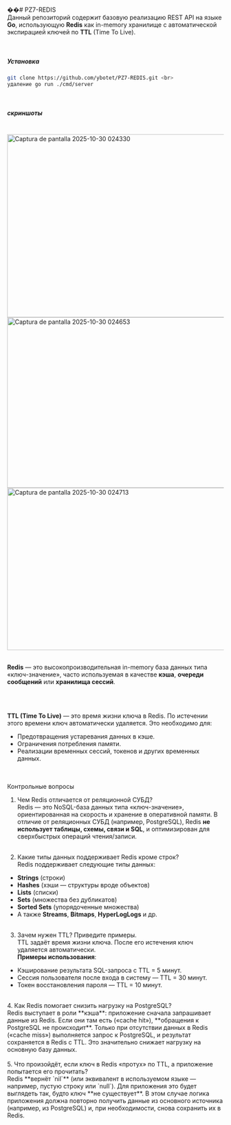 ��#   P Z 7 - R E D I S 
<br>
Данный репозиторий содержит базовую реализацию REST API на языке **Go**, использующую **Redis** как in-memory хранилище с автоматической экспирацией ключей по **TTL** (Time To Live).

 <br>
<h5>Установка </h5>
 

```bash
git clone https://github.com/ybotet/PZ7-REDIS.git <br>
удаление go run ./cmd/server
```

<br>
<h5>скриншоты</h5>
<br>
<img width="1138" height="425" alt="Captura de pantalla 2025-10-30 024330" src="https://github.com/user-attachments/assets/9067c1db-4842-4f5f-a23a-3d815dc2eb56" />
<br>
<img width="1131" height="396" alt="Captura de pantalla 2025-10-30 024653" src="https://github.com/user-attachments/assets/4d8e7812-b90f-41d5-b712-75c6f178a9e6" />
<br>
<img width="1142" height="377" alt="Captura de pantalla 2025-10-30 024713" src="https://github.com/user-attachments/assets/ef28c799-1f7a-4cb1-adcb-132e31ad3459" />
<br>
<br>

<a>**Redis** — это высокопроизводительная in-memory база данных типа «ключ-значение», часто используемая в качестве **кэша**, **очереди сообщений** или **хранилища сессий**.</a>

<br><br>

**TTL (Time To Live)** — это время жизни ключа в Redis. По истечении этого времени ключ автоматически удаляется. Это необходимо для:
- Предотвращения устаревания данных в кэше.
- Ограничения потребления памяти.
- Реализации временных сессий, токенов и других временных данных.

<br><br>
Контрольные вопросы<br>

1. Чем Redis отличается от реляционной СУБД?<br>
Redis — это NoSQL-база данных типа «ключ-значение», ориентированная на скорость и хранение в оперативной памяти. В отличие от реляционных СУБД (например, PostgreSQL), Redis **не использует таблицы, схемы, связи и SQL**, и оптимизирован для сверхбыстрых операций чтения/записи.<br><br>

2. Какие типы данных поддерживает Redis кроме строк?<br>
Redis поддерживает следующие типы данных:  <br>
- **Strings** (строки)  <br>
- **Hashes** (хэши — структуры вроде объектов)  <br>
- **Lists** (списки)  <br>
- **Sets** (множества без дубликатов)  <br>
- **Sorted Sets** (упорядоченные множества)  <br>
- А также **Streams**, **Bitmaps**, **HyperLogLogs** и др.  <br><br>

3. Зачем нужен TTL? Приведите примеры.<br>
TTL задаёт время жизни ключа. После его истечения ключ удаляется автоматически.  <br>
**Примеры использования**:<br>
- Кэширование результата SQL-запроса с TTL = 5 минут.<br>
- Сессия пользователя после входа в систему — TTL = 30 минут.<br>
- Токен восстановления пароля — TTL = 10 минут.<br>
<br>
4. Как Redis помогает снизить нагрузку на PostgreSQL?<br>
Redis выступает в роли **кэша**: приложение сначала запрашивает данные из Redis. Если они там есть («cache hit»), **обращения к PostgreSQL не происходит**. Только при отсутствии данных в Redis («cache miss») выполняется запрос к PostgreSQL, и результат сохраняется в Redis с TTL. Это значительно снижает нагрузку на основную базу данных.<br>
<br>
5. Что произойдёт, если ключ в Redis «протух» по TTL, а приложение попытается его прочитать?<br>
Redis **вернёт `nil`** (или эквивалент в используемом языке — например, пустую строку или `null`). Для приложения это будет выглядеть так, будто ключ **не существует**. В этом случае логика приложения должна повторно получить данные из основного источника (например, из PostgreSQL) и, при необходимости, снова сохранить их в Redis.<br>
